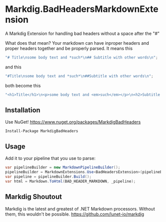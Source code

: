 # Markdig.BadHeadersMarkdownExtension
A Markdig Extension for handling bad headers without a space after the "#"

What does that mean? Your markdown can have inproper headers and proper headers together and be properly parsed.
It means this
```csharp
"# Title\nsome body text and *such*\n## Subtitle with other words\n";
```
and this
```csharp
"#Title\nsome body text and *such*\n##Subtitle with other words\n";
```
both become this
```csharp
"<h1>Title</h1>\n<p>some body text and <em>such</em></p>\n<h2>Subtitle with other words</h2>\n"
```


## Installation

Use NuGet!
https://www.nuget.org/packages/MarkdigBadHeaders

```
Install-Package MarkdigBadHeaders
```

## Usage

Add it to your pipeline that you use to parse:

```csharp
var pipelineBuilder = new MarkdownPipelineBuilder();
pipelineBuilder = MarkdownExtensions.Use<BadHeadersExtension>(pipelineBuilder);
var pipeline = pipelineBuilder.Build();
var html = Markdown.ToHtml(BAD_HEADER_MARKDOWN, _pipeline);
```

## Markdig Shoutout

Markdig is the latest and greatest of .NET Markdown processors. Without them, this wouldn't be possible.
https://github.com/lunet-io/markdig
